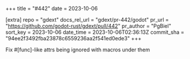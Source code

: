 +++
title = "#442"
date = 2023-10-06

[extra]
repo = "gdext"
docs_rel_url = "gdext/pr-442/godot"
pr_url = "https://github.com/godot-rust/gdext/pull/442"
pr_author = "PgBiel"
sort_key = 2023-10-06
date_time = 2023-10-06T02:36:13Z
commit_sha = "94ee2f3492fba23878c6559236aa2f541ed0ede3"
+++

Fix #[func]-like attrs being ignored with macros under them
